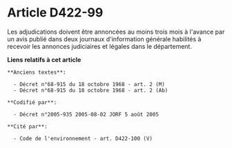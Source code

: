 # Article D422-99

Les adjudications doivent être annoncées au moins trois mois à l'avance par un avis publié dans deux journaux d'information
générale habilités à recevoir les annonces judiciaires et légales dans le département.

**Liens relatifs à cet article**

	**Anciens textes**:

	  - Décret n°68-915 du 18 octobre 1968 - art. 2 (M)
	  - Décret n°68-915 du 18 octobre 1968 - art. 2 (Ab)

	**Codifié par**:

	  - Décret n°2005-935 2005-08-02 JORF 5 août 2005

	**Cité par**:

	  - Code de l'environnement - art. D422-100 (V)
